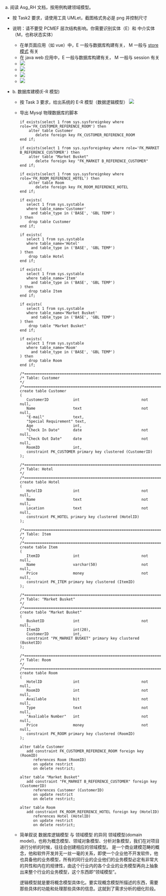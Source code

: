 a. 阅读 Asg_RH 文档，按用例构建领域模型。
- 按 Task2 要求，请使用工具 UMLet，截图格式务必是 png 并控制尺寸
- 说明：请不要受 PCMEF 层次结构影响。你需要识别实体（E）和 中介实体（M，也称状态实体）
  - 在单页面应用（如 vue）中，E 一般与数据库构建有关， M 一般与 [store 模式](https://cn.vuejs.org/v2/guide/state-management.html) 有关
  - 在 java web 应用中，E 一般与数据库构建有关， M 一般与 session 有关
  - <img src="../resources/picture/Homework4/room.png">
  - <img src="../resources/picture/Homework4/hotel.png">
  - <img src="../resources/picture/Homework4/room2.png">
  - <img src="../resources/picture/Homework4/pay.png">

- b. 数据库建模(E-R 模型)
  - 按 Task 3 要求，给出系统的 E-R 模型（数据逻辑模型）
    <img src="../resources/picture/Homework4/SQL.png">
  - 导出 Mysql 物理数据库的脚本
    ```mysql
    if exists(select 1 from sys.sysforeignkey where role='FK_CUSTOMER_REFERENCE_ROOM') then
        alter table Customer
           delete foreign key FK_CUSTOMER_REFERENCE_ROOM
    end if;

    if exists(select 1 from sys.sysforeignkey where role='FK_MARKET B_REFERENCE_CUSTOMER') then
        alter table "Market Busket"
           delete foreign key "FK_MARKET B_REFERENCE_CUSTOMER"
    end if;

    if exists(select 1 from sys.sysforeignkey where role='FK_ROOM_REFERENCE_HOTEL') then
        alter table Room
           delete foreign key FK_ROOM_REFERENCE_HOTEL
    end if;

    if exists(
       select 1 from sys.systable 
       where table_name='Customer'
         and table_type in ('BASE', 'GBL TEMP')
    ) then
        drop table Customer
    end if;

    if exists(
       select 1 from sys.systable 
       where table_name='Hotel'
         and table_type in ('BASE', 'GBL TEMP')
    ) then
        drop table Hotel
    end if;

    if exists(
       select 1 from sys.systable 
       where table_name='Item'
         and table_type in ('BASE', 'GBL TEMP')
    ) then
        drop table Item
    end if;

    if exists(
       select 1 from sys.systable 
       where table_name='Market Busket'
         and table_type in ('BASE', 'GBL TEMP')
    ) then
        drop table "Market Busket"
    end if;

    if exists(
       select 1 from sys.systable 
       where table_name='Room'
         and table_type in ('BASE', 'GBL TEMP')
    ) then
        drop table Room
    end if;

    /*==============================================================*/
    /* Table: Customer                                              */
    /*==============================================================*/
    create table Customer 
    (
       CustomerID           int                            not null,
       Name                 text                           not null,
       "E-mail"             text,
       "Special Requirement" text,
       Age                  int,
       "Check In Date"      date                           not null,
       "Check Out Date"     date                           not null,
       RoomID               int,
       constraint PK_CUSTOMER primary key clustered (CustomerID)
    );

    /*==============================================================*/
    /* Table: Hotel                                                 */
    /*==============================================================*/
    create table Hotel 
    (
       HotelID              int                            not null,
       Name                 text                           not null,
       Location             text                           not null,
       constraint PK_HOTEL primary key clustered (HotelID)
    );

    /*==============================================================*/
    /* Table: Item                                                  */
    /*==============================================================*/
    create table Item 
    (
       ItemID               int                            not null,
       Name                 varchar(50)                    not null,
       Price                money                          not null,
       constraint PK_ITEM primary key clustered (ItemID)
    );

    /*==============================================================*/
    /* Table: "Market Busket"                                       */
    /*==============================================================*/
    create table "Market Busket" 
    (
       BusketID             int                            not null,
       ItemID               int(20),
       CustomerID           int,
       constraint "PK_MARKET BUSKET" primary key clustered (BusketID)
    );

    /*==============================================================*/
    /* Table: Room                                                  */
    /*==============================================================*/
    create table Room 
    (
       HotelID              int                            not null,
       RoomID               int                            not null,
       Available            bit                            not null,
       Type                 text                           not null,
       "Avaliable Number"   int                            not null,
       Price                money                          not null,
       constraint PK_ROOM primary key clustered (RoomID)
    );

    alter table Customer
       add constraint FK_CUSTOMER_REFERENCE_ROOM foreign key (RoomID)
          references Room (RoomID)
          on update restrict
          on delete restrict;

    alter table "Market Busket"
       add constraint "FK_MARKET B_REFERENCE_CUSTOMER" foreign key (CustomerID)
          references Customer (CustomerID)
          on update restrict
          on delete restrict;

    alter table Room
       add constraint FK_ROOM_REFERENCE_HOTEL foreign key (HotelID)
          references Hotel (HotelID)
          on update restrict
          on delete restrict;
    ```
  
  - 简单叙说 数据库逻辑模型 与 领域模型 的异同
    领域模型(domain model)，也称为概念模型、领域对象模型、分析对象模型，我们在对项目进行分析的时候，往往会创建相应的领域模型。 是一个商业建模范畴的概念，他和软件开发并无一丝一毫的关系，即使一个企业他不开发软件，他也具备他的业务模型，所有的同行业的企业他们的业务模型必定有非常大的共性和内在的规律性，由这个行业内的各个企业的业务模型再向上抽象出来整个行业的业务模型，这个东西即“领域模型”。

     逻辑模型就是要将概念模型具体化。要实现概念模型所描述的东西，需要那些具体的功能和处理那些具体的信息。这就到了需求分析的细化阶段。